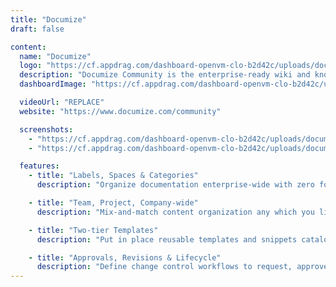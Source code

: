 ```yaml
---
title: "Documize"
draft: false

content:
  name: "Documize"
  logo: "https://cf.appdrag.com/dashboard-openvm-clo-b2d42c/uploads/documize--1--u0RF.png"
  description: "Documize Community is the enterprise-ready wiki and knowledge-base software. Simple, elegant, usable by both technical and non-technical people alike. Community is our totally free alternative to Confluence."
  dashboardImage: "https://cf.appdrag.com/dashboard-openvm-clo-b2d42c/uploads/documize2-41bp.png"

  videoUrl: "REPLACE"
  website: "https://www.documize.com/community"

  screenshots:
    - "https://cf.appdrag.com/dashboard-openvm-clo-b2d42c/uploads/documize2-41bp.png"
    - "https://cf.appdrag.com/dashboard-openvm-clo-b2d42c/uploads/documize-CczV.png"

  features:
    - title: "Labels, Spaces & Categories"
      description: "Organize documentation enterprise-wide with zero folders. Assign labels to group similar topics and create spaces to hold related content."

    - title: "Team, Project, Company-wide"
      description: "Mix-and-match content organization any which you like. Make it by team, by project or product lines — evolve your strategy over time."

    - title: "Two-tier Templates"
      description: "Put in place reusable templates and snippets catalogue to establish your best practices library. It's dead simple to roll out standards"

    - title: "Approvals, Revisions & Lifecycle"
      description: "Define change control workflows to request, approve and publish changes. Archive the old stuff and keep new content in draft till ready for publication. Leverage version management to support different versions of the same content."
---
```

